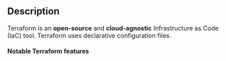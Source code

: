 ## Description
Terraform is an **open-source** and **cloud-agnostic** Infrastructure as Code (IaC) tool. Terraform uses declarative configuration files.

#### Notable Terraform features
